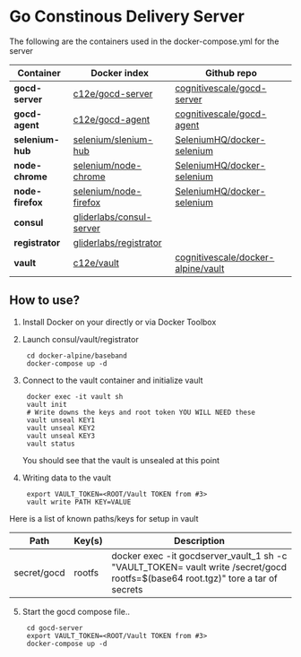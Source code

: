 # Go Constinous Delivery Server

The following are the containers used in the docker-compose.yml for the server

| Container | Docker index | Github repo |
| --------- | --------------- | ----------- |
| **gocd-server** | [c12e/gocd-server](https://hub.docker.com/r/c12e/gocd-server/)|[cognitivescale/gocd-server](https://github.com/cognitivescale/gocd-server) |
| **gocd-agent** | [c12e/gocd-agent](https://hub.docker.com/r/c12e/gocd-agent/)|[cognitivescale/gocd-agent](https://github.com/cognitivescale/gocd-agent) |
| **selenium-hub** | [selenium/slenium-hub](https://hub.docker.com/r/selenium/hub/)|[SeleniumHQ/docker-selenium](https://github.com/SeleniumHQ/docker-selenium) |
| **node-chrome** | [selenium/node-chrome](https://hub.docker.com/r/selenium/node-chrome/)|[SeleniumHQ/docker-selenium](https://github.com/SeleniumHQ/docker-selenium) |
| **node-firefox** | [selenium/node-firefox](https://hub.docker.com/r/selenium/node-firefox/)|[SeleniumHQ/docker-selenium](https://github.com/SeleniumHQ/docker-selenium) |
| **consul** | [gliderlabs/consul-server](https://hub.docker.com/r/gliderlabs/consul-server/)| |
| **registrator** | [gliderlabs/registrator](https://hub.docker.com/r/gliderlabs/registrator/)| |
| **vault** | [c12e/vault](https://hub.docker.com/r/c12e/vault)|[cognitivescale/docker-alpine/vault](https://github.com/cognitivescale/docker-alpine) |


## How to use?

1. Install Docker on your directly or via Docker Toolbox
2. Launch consul/vault/registrator
	
		cd docker-alpine/baseband
		docker-compose up -d

3. Connect to the vault container and initialize vault 
		
		docker exec -it vault sh
		vault init
		# Write downs the keys and root token YOU WILL NEED these
		vault unseal KEY1
		vault unseal KEY2
		vault unseal KEY3
		vault status
	You should see that the vault is unsealed at this point
	
4. Writing data to the vault

 		export VAULT_TOKEN=<ROOT/Vault TOKEN from #3>
		vault write PATH KEY=VALUE

Here is a list of known paths/keys for setup in vault

| Path | Key(s) | Description|
|---- | ---| --------|	
| secret/gocd | rootfs | docker exec -it gocdserver_vault_1 sh -c "VAULT_TOKEN=<TOKEN> vault write /secret/gocd rootfs=$(base64 root.tgz)" tore a tar of secrets |
 

5. Start the gocd compose file..
 		
 		cd gocd-server
 		export VAULT_TOKEN=<ROOT/Vault TOKEN from #3>
 		docker-compose up -d
 		

